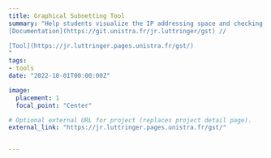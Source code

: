 ```yaml
---
title: Graphical Subnetting Tool
summary: "Help students visualize the IP addressing space and checking if their scheme is correct
[Documentation](https://git.unistra.fr/jr.luttringer/gst) // 

[Tool](https://jr.luttringer.pages.unistra.fr/gst/)
"
tags:
- tools
date: "2022-10-01T00:00:00Z"

image:
  placement: 1
  focal_point: "Center"

# Optional external URL for project (replaces project detail page).
external_link: "https://jr.luttringer.pages.unistra.fr/gst/"


---
```

